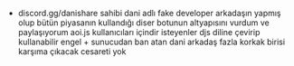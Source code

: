 - discord.gg/danishare sahibi dani adlı fake developer arkadaşın yapmış olup bütün piyasanın kullandığı diser botunun altyapısını vurdum ve paylaşıyorum aoi.js kullanıcıları içindir isteyenler djs diline çevirip kullanabilir
engel + sunucudan ban atan dani arkadaş fazla korkak birisi karşıma çıkacak cesareti yok